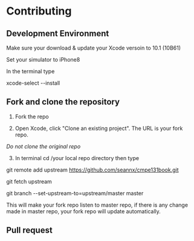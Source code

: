 # Contributing 


## Development Environment 

Make sure your download & update your Xcode versoin to 10.1 (10B61)

Set your simulator to iPhone8 

In the terminal type 

xcode-select --install


## Fork and clone the repository 

1. Fork the repo

2. Open Xcode, click "Clone an existing project". The URL is your fork repo. 

*Do not clone the original repo* 

3. In terminal cd /your local repo directory then type 

git remote add upstream https://github.com/seannx/cmpe131book.git

git fetch upstream 

git branch --set-upstream-to=upstream/master master 

This will make your fork repo listen to master repo, if there is any change made in master repo, your fork repo will update automatically. 


## Pull request 




